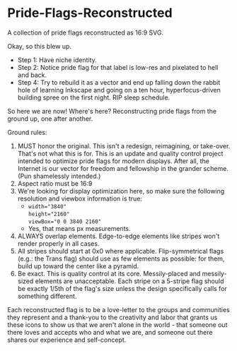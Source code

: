 # Pride-Flags-Reconstructed
A collection of pride flags reconstructed as 16:9 SVG.

Okay, so this blew up.
- Step 1: Have niche identity.
- Step 2: Notice pride flag for that label is low-res and pixelated to hell and back.
- Step 4: Try to rebuild it as a vector and end up falling down the rabbit hole of learning Inkscape and going on a ten hour, hyperfocus-driven building spree on the first night. RIP sleep schedule.

So here we are now! Where's here? Reconstructing pride flags from the ground up, one after another.

Ground rules:
1. MUST honor the original. This isn't a redesign, reimagining, or take-over. That's not what this is for. This is an update and quality control project intended to optimize pride flags for modern displays. After all, the Internet is our vector for freedom and fellowship in the grander scheme. (Pun shamelessly intended.)
2. Aspect ratio must be 16:9
3. We're looking for display optimization here, so make sure the following resolution and viewbox information is true: 
	- ``width="3840"``  
	 ``height="2160"``  
	 ``viewBox="0 0 3840 2160"``  
	- Yes, that means px measurements.  
4. ALWAYS overlap elements. Edge-to-edge elements like stripes won't render properly in all cases.
5. All stripes should start at 0x0 where applicable. Flip-symmetrical flags (e.g.: the Trans flag) should use as few elements as possible: for them, build up toward the center like a pyramid.
6. Be exact. This is quality control at its core. Messily-placed and messily-sized elements are unacceptable. Each stripe on a 5-stripe flag should be exactly 1/5th of the flag's size unless the design specifically calls for something different.

Each reconstructed flag is to be a love-letter to the groups and communities they represent and a thank-you to the creativity and labor that grants us these icons to show us that we aren't alone in the world - that someone out there loves and accepts who and what we are, and someone out there shares our experience and self-concept.

